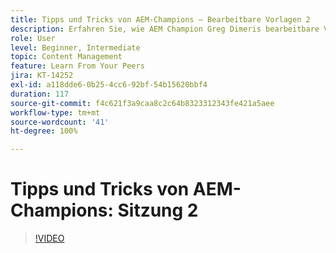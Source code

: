 ```yaml
---
title: Tipps und Tricks von AEM-Champions – Bearbeitbare Vorlagen 2
description: Erfahren Sie, wie AEM Champion Greg Dimeris bearbeitbare Vorlagen in AEM Sites nutzt. Sehen Sie sich diese Kurztipps an und probieren Sie sie noch heute in Ihrer Instanz aus.
role: User
level: Beginner, Intermediate
topic: Content Management
feature: Learn From Your Peers
jira: KT-14252
exl-id: a118dde6-0b25-4cc6-92bf-54b15620bbf4
duration: 117
source-git-commit: f4c621f3a9caa8c2c64b8323312343fe421a5aee
workflow-type: tm+mt
source-wordcount: '41'
ht-degree: 100%

---
```


# Tipps und Tricks von AEM-Champions: Sitzung 2

>[!VIDEO](https://video.tv.adobe.com/v/3439846?quality=12&learn=on&captions=ger)
